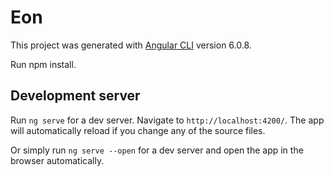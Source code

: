 # Eon

This project was generated with [Angular CLI](https://github.com/angular/angular-cli) version 6.0.8.


Run npm install.

## Development server

Run `ng serve` for a dev server. Navigate to `http://localhost:4200/`. The app will automatically reload if you change any of the source files.

Or simply run `ng serve --open` for a dev server and open the app in the browser automatically.
